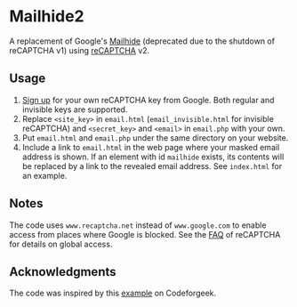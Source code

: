 # Mailhide2

A replacement of Google's [Mailhide](https://www.google.com/recaptcha/mailhide/d) (deprecated due to the shutdown of reCAPTCHA v1) using [reCAPTCHA](https://developers.google.com/recaptcha/intro) v2. 


## Usage

1. [Sign up](http://www.google.com/recaptcha/admin) for your own reCAPTCHA key from Google. Both regular and invisible keys are supported.
2. Replace `<site_key>` in `email.html` (`email_invisible.html` for invisible reCAPTCHA) and `<secret_key>` and `<email>` in `email.php` with your own.
3. Put `email.html` and `email.php` under the same directory on your website.
4. Include a link to `email.html` in the web page where your masked email address is shown. If an element with id `mailhide` exists, its contents will be replaced by a link to the revealed email address. See `index.html` for an example.


## Notes

The code uses `www.recaptcha.net` instead of `www.google.com` to enable access from places where Google is blocked. See the [FAQ](https://developers.google.com/recaptcha/docs/faq#can-i-use-recaptcha-globally) of reCAPTCHA for details on global access. 


## Acknowledgments

The code was inspired by this [example](https://codeforgeek.com/2014/12/google-recaptcha-tutorial/) on Codeforgeek.  